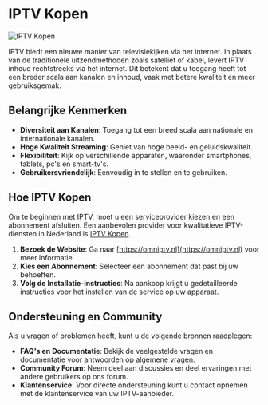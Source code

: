 # IPTV Kopen

  ![IPTV Kopen](https://i.imgur.com/4mXkMir.png)

IPTV biedt een nieuwe manier van televisiekijken via het internet. In plaats van de traditionele uitzendmethoden zoals satelliet of kabel, levert IPTV inhoud rechtstreeks via het internet. Dit betekent dat u toegang heeft tot een breder scala aan kanalen en inhoud, vaak met betere kwaliteit en meer gebruiksgemak.

Belangrijke Kenmerken
---------------------

*   **Diversiteit aan Kanalen**: Toegang tot een breed scala aan nationale en internationale kanalen.
*   **Hoge Kwaliteit Streaming**: Geniet van hoge beeld- en geluidskwaliteit.
*   **Flexibiliteit**: Kijk op verschillende apparaten, waaronder smartphones, tablets, pc's en smart-tv's.
*   **Gebruikersvriendelijk**: Eenvoudig in te stellen en te gebruiken.

Hoe IPTV Kopen
--------------

Om te beginnen met IPTV, moet u een serviceprovider kiezen en een abonnement afsluiten. Een aanbevolen provider voor kwalitatieve IPTV-diensten in Nederland is [IPTV Kopen](https://omniptv.nl).

1.  **Bezoek de Website**: Ga naar [https://omniptv.nl](https://omniptv.nl) voor meer informatie.
2.  **Kies een Abonnement**: Selecteer een abonnement dat past bij uw behoeften.
3.  **Volg de Installatie-instructies**: Na aankoop krijgt u gedetailleerde instructies voor het instellen van de service op uw apparaat.

Ondersteuning en Community
--------------------------

Als u vragen of problemen heeft, kunt u de volgende bronnen raadplegen:

*   **FAQ's en Documentatie**: Bekijk de veelgestelde vragen en documentatie voor antwoorden op algemene vragen.
*   **Community Forum**: Neem deel aan discussies en deel ervaringen met andere gebruikers op ons forum.
*   **Klantenservice**: Voor directe ondersteuning kunt u contact opnemen met de klantenservice van uw IPTV-aanbieder.
